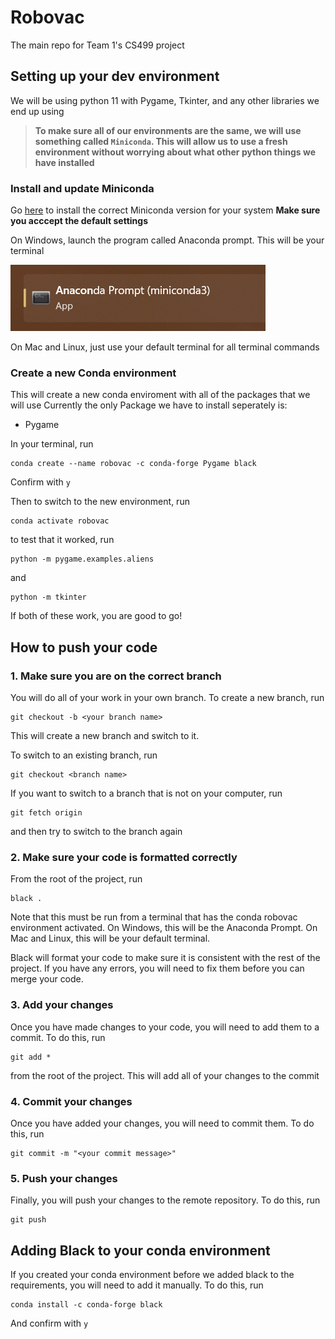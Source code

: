 # Robovac
The main repo for Team 1's CS499 project

## Setting up your dev environment
We will be using python 11 with Pygame, Tkinter, and any other libraries we end up using

> **To make sure all of our environments are the same, we will use something called `Miniconda`. This will allow us to use a fresh environment without worrying about what other python things we have installed**

### Install and update Miniconda
Go [here](https://docs.conda.io/en/latest/miniconda.html) to install the correct Miniconda version for your system **Make sure you acccept the default settings**

On Windows, launch the program called Anaconda prompt. This will be your terminal

![Anaconda Prompt Image](Documentation/AnacondaPrompt.png)

On Mac and Linux, just use your default terminal for all terminal commands

### Create a new Conda environment
This will create a new conda enviroment with all of the packages that we will use
Currently the only Package we have to install seperately is:
-   Pygame

In your terminal, run 

```
conda create --name robovac -c conda-forge Pygame black
```
Confirm with `y`

Then to switch to the new environment, run

```
conda activate robovac
```

to test that it worked, run

```
python -m pygame.examples.aliens
```
and 
```
python -m tkinter
```
If both of these work, you are good to go!

## How to push your code

### 1. Make sure you are on the correct branch
You will do all of your work in your own branch. To create a new branch, run

```
git checkout -b <your branch name>
```

This will create a new branch and switch to it. 

To switch to an existing branch, run

```
git checkout <branch name>
```

If you want to switch to a branch that is not on your computer, run

```
git fetch origin
```
and then try to switch to the branch again

### 2. Make sure your code is formatted correctly
From the root of the project, run

```
black .
```
Note that this must be run from a terminal that has the conda robovac environment activated. On Windows, this will be the Anaconda Prompt. On Mac and Linux, this will be your default terminal.

Black will format your code to make sure it is consistent with the rest of the project. If you have any errors, you will need to fix them before you can merge your code.

### 3. Add your changes

Once you have made changes to your code, you will need to add them to a commit. To do this, run

```
git add *
```
from the root of the project. This will add all of your changes to the commit

### 4. Commit your changes

Once you have added your changes, you will need to commit them. To do this, run

```
git commit -m "<your commit message>"
```

### 5. Push your changes
Finally, you will push your changes to the remote repository. To do this, run

```
git push
```
## Adding Black to your conda environment
If you created your conda environment before we added black to the requirements, you will need to add it manually. To do this, run

```
conda install -c conda-forge black
```
And confirm with `y`